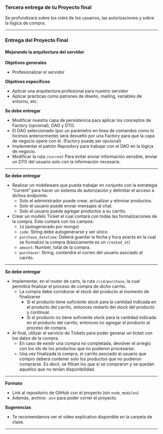 ### Tercera entrega de tu Proyecto final
Se profundizará sobre los roles de los usuarios, las autorizaciones y sobre la lógica de compra.

---

### Entrega del Proyecto Final
#### Mejorando la arquitectura del servidor

**Objetivos generales**
- Profesionalizar el servidor

**Objetivos específicos**
- Aplicar una arquitectura profesional para nuestro servidor
- Aplicar prácticas como patrones de diseño, mailing, variables de entorno, etc.

**Se debe entregar**
- Modificar nuestra capa de persistencia para aplicar los conceptos de Factory (opcional), DAO y DTO.
- El DAO seleccionado (por un parámetro en línea de comandos como lo hicimos anteriormente) será devuelto por una Factory para que la capa de negocio opere con él. (Factory puede ser opcional)
- Implementar el patrón Repository para trabajar con el DAO en la lógica de negocio.
- Modificar la ruta `/current` Para evitar enviar información sensible, enviar un DTO del usuario solo con la información necesaria.

---

**Se debe entregar**
- Realizar un middleware que pueda trabajar en conjunto con la estrategia “current” para hacer un sistema de autorización y delimitar el acceso a dichos endpoints:
  - Solo el administrador puede crear, actualizar y eliminar productos.
  - Solo el usuario puede enviar mensajes al chat.
  - Solo el usuario puede agregar productos a su carrito.
- Crear un modelo Ticket el cual contará con todas las formalizaciones de la compra. Este contará con los campos:
  - `Id` (autogenerado por mongo)
  - `code`: String debe autogenerarse y ser único
  - `purchase_datetime`: Deberá guardar la fecha y hora exacta en la cual se formalizó la compra (básicamente es un `created_at`)
  - `amount`: Number, total de la compra.
  - `purchaser`: String, contendrá el correo del usuario asociado al carrito.

---

**Se debe entregar**
- Implementar, en el router de carts, la ruta `/cid/purchase`, la cual permitirá finalizar el proceso de compra de dicho carrito.
  - La compra debe corroborar el stock del producto al momento de finalizarse
    - Si el producto tiene suficiente stock para la cantidad indicada en el producto del carrito, entonces restarlo del stock del producto y continuar.
    - Si el producto no tiene suficiente stock para la cantidad indicada en el producto del carrito, entonces no agregar el producto al proceso de compra.
- Al final, utilizar el servicio de Tickets para poder generar un ticket con los datos de la compra.
  - En caso de existir una compra no completada, devolver el arreglo con los ids de los productos que no pudieron procesarse.
  - Una vez finalizada la compra, el carrito asociado al usuario que compró deberá contener solo los productos que no pudieron comprarse. Es decir, se filtran los que sí se compraron y se quedan aquellos que no tenían disponibilidad.

---

**Formato**
- Link al repositorio de GitHub con el proyecto (sin `node_modules`)
- Además, archivo `.env` para poder correr el proyecto.

**Sugerencias**
- Te recomendamos ver el vídeo explicativo disponible en la carpeta de clase.

---
